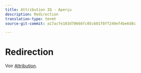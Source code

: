 ```yaml
---
title: Attribution IQ - Aperçu
description: Redirection
translation-type: tm+mt
source-git-commit: a17acfe103d70666fc05c601f8ff249ef4be6d8c

---
```



# Redirection

Voir [Attribution](../c-panels/attribution/attribution.md).
